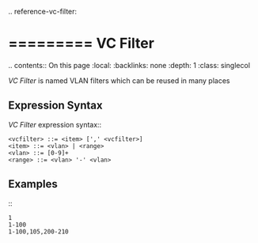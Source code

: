 .. reference-vc-filter:

=========
VC Filter
=========

.. contents:: On this page
    :local:
    :backlinks: none
    :depth: 1
    :class: singlecol

*VC Filter* is named VLAN filters which can be reused in many places

Expression Syntax
-----------------
*VC Filter* expression syntax::

    <vcfilter> ::= <item> [',' <vcfilter>]
    <item> ::= <vlan> | <range>
    <vlan> ::= [0-9]+
    <range> ::= <vlan> '-' <vlan>

Examples
--------
::

    1
    1-100
    1-100,105,200-210

